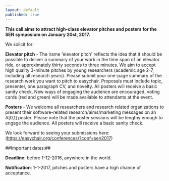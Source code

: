 ```yaml
---
layout: default
published: true
---
```



**This call aims to attract high-class elevator pitches and posters for the SEN symposium on January 20st, 2017.**

We solicit for:

**Elevator pitch** - The name 'elevator pitch' reflects the idea that it should be possible to deliver a summary of your work in the time span of an elevator ride, or approximately thirty seconds to three minutes. We aim to accept high quality 3-minute pitches by young researchers (academic age 2-7, including all research years). Please submit your one-page summary of the research work you want to pitch to easychair. Proposals must include topic, presenter, one paragraph CV, and novelty. All posters will receive a basic sanity check. New ways of engaging the audience are encouraged, voting cards (red and green) will be made available to attendants at the event.

**Posters** - We welcome all researchers and research related organizations to present their software-related research/aims/marketing messages on an A[0,1] poster. Please note that the poster sessions will be lengthy enough to engage the audience. All posters will receive a basic sanity check.

We look forward to seeing your submissions here: (https://easychair.org/conferences/?conf=sen2017)

##Important dates:##

**Deadline**: before 1-12-2016, anywhere in the world.

**Notification**: 1-1-2017, pitches and posters have a high chance of acceptance.


